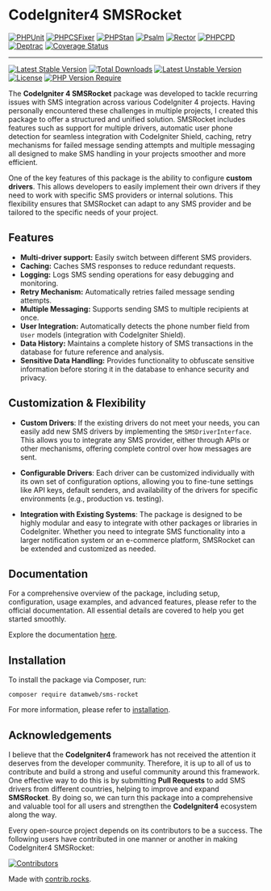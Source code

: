 # CodeIgniter4 SMSRocket

[![PHPUnit](https://github.com/datamweb/sms-rocket/actions/workflows/phpunit.yml/badge.svg)](https://github.com/datamweb/sms-rocket/actions/workflows/phpunit.yml)
[![PHPCSFixer](https://github.com/datamweb/sms-rocket/actions/workflows/phpcsfixer.yml/badge.svg)](https://github.com/datamweb/sms-rocket/actions/workflows/phpcsfixer.yml)
[![PHPStan](https://github.com/datamweb/sms-rocket/actions/workflows/phpstan.yml/badge.svg)](https://github.com/datamweb/sms-rocket/actions/workflows/phpstan.yml)
[![Psalm](https://github.com/datamweb/sms-rocket/actions/workflows/psalm.yml/badge.svg)](https://github.com/datamweb/sms-rocket/actions/workflows/psalm.yml)
[![Rector](https://github.com/datamweb/sms-rocket/actions/workflows/rector.yml/badge.svg)](https://github.com/datamweb/sms-rocket/actions/workflows/rector.yml)
[![PHPCPD](https://github.com/datamweb/sms-rocket/actions/workflows/phpcpd.yml/badge.svg)](https://github.com/datamweb/sms-rocket/actions/workflows/phpcpd.yml)
[![Deptrac](https://github.com/datamweb/sms-rocket/actions/workflows/deptrac.yml/badge.svg)](https://github.com/datamweb/sms-rocket/actions/workflows/deptrac.yml)
[![Coverage Status](https://coveralls.io/repos/github/datamweb/sms-rocket/badge.svg?branch=develop)](https://coveralls.io/github/datamweb/sms-rocket?branch=develop)

---

[![Latest Stable Version](https://poser.pugx.org/datamweb/sms-rocket/v?style=for-the-badge)](https://packagist.org/packages/datamweb/sms-rocket) [![Total Downloads](https://poser.pugx.org/datamweb/sms-rocket/downloads?style=for-the-badge)](https://packagist.org/packages/datamweb/sms-rocket) [![Latest Unstable Version](https://poser.pugx.org/datamweb/sms-rocket/v/unstable?style=for-the-badge)](https://packagist.org/packages/datamweb/sms-rocket) [![License](https://poser.pugx.org/datamweb/sms-rocket/license?style=for-the-badge)](https://packagist.org/packages/datamweb/sms-rocket) [![PHP Version Require](https://poser.pugx.org/datamweb/sms-rocket/require/php?style=for-the-badge)](https://packagist.org/packages/datamweb/sms-rocket)
 
The **CodeIgniter 4 SMSRocket** package was developed to tackle recurring issues with SMS integration across various CodeIgniter 4 projects. Having personally encountered these challenges in multiple projects, I created this package to offer a structured and unified solution. SMSRocket includes features such as support for multiple drivers, automatic user phone detection for seamless integration with CodeIgniter Shield, caching, retry mechanisms for failed message sending attempts and multiple messaging all designed to make SMS handling in your projects smoother and more efficient.

One of the key features of this package is the ability to configure **custom drivers**. This allows developers to easily implement their own drivers if they need to work with specific SMS providers or internal solutions. This flexibility ensures that SMSRocket can adapt to any SMS provider and be tailored to the specific needs of your project.

## Features

- **Multi-driver support:** Easily switch between different SMS providers.
- **Caching:** Caches SMS responses to reduce redundant requests.
- **Logging:** Logs SMS sending operations for easy debugging and monitoring.
- **Retry Mechanism:** Automatically retries failed message sending attempts.
- **Multiple Messaging:** Supports sending SMS to multiple recipients at once.
- **User Integration:** Automatically detects the phone number field from `User` models (integration with CodeIgniter Shield).
- **Data History:** Maintains a complete history of SMS transactions in the database for future reference and analysis.
- **Sensitive Data Handling:** Provides functionality to obfuscate sensitive information before storing it in the database to enhance security and privacy.

## Customization & Flexibility

- **Custom Drivers**: If the existing drivers do not meet your needs, you can easily add new SMS drivers by implementing the `SMSDriverInterface`. This allows you to integrate any SMS provider, either through APIs or other mechanisms, offering complete control over how messages are sent.
  
- **Configurable Drivers**: Each driver can be customized individually with its own set of configuration options, allowing you to fine-tune settings like API keys, default senders, and availability of the drivers for specific environments (e.g., production vs. testing).

- **Integration with Existing Systems**: The package is designed to be highly modular and easy to integrate with other packages or libraries in CodeIgniter. Whether you need to integrate SMS functionality into a larger notification system or an e-commerce platform, SMSRocket can be extended and customized as needed.

## Documentation

For a comprehensive overview of the package, including setup, configuration, usage examples, and advanced features, please refer to the official documentation. All essential details are covered to help you get started smoothly.

Explore the documentation [here](https://smsrocket.codeigniter4.ir/).

## Installation

To install the package via Composer, run:

```console
composer require datamweb/sms-rocket
```

For more information, please refer to [installation](docs/installation.md).

## Acknowledgements

I believe that the **CodeIgniter4** framework has not received the attention it deserves from the developer community. Therefore, it is up to all of us to contribute and build a strong and useful community around this framework. One effective way to do this is by submitting **Pull Requests** to add SMS drivers from different countries, helping to improve and expand **SMSRocket**. By doing so, we can turn this package into a comprehensive and valuable tool for all users and strengthen the **CodeIgniter4** ecosystem along the way.

Every open-source project depends on its contributors to be a success. The following users have
contributed in one manner or another in making CodeIgniter4 SMSRocket:

<a href="https://github.com/datamweb/sms-rocket/graphs/contributors">
  <img src="https://contrib.rocks/image?repo=datamweb/sms-rocket" alt="Contributors">
</a>

Made with [contrib.rocks](https://contrib.rocks).
